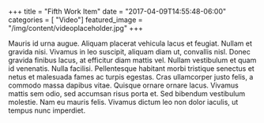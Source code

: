 +++
title = "Fifth Work Item"
date = "2017-04-09T14:55:48-06:00"
categories = [ "Video"]
featured_image = "/img/content/videoplaceholder.jpg"
+++

Mauris id urna augue. Aliquam placerat vehicula lacus et feugiat. Nullam et gravida nisi. Vivamus in leo suscipit, aliquam diam ut, convallis nisl. Donec gravida finibus lacus, at efficitur diam mattis vel. Nullam vestibulum et quam id venenatis. Nulla facilisi. Pellentesque habitant morbi tristique senectus et netus et malesuada fames ac turpis egestas. Cras ullamcorper justo felis, a commodo massa dapibus vitae. Quisque ornare ornare lacus. Vivamus mattis sem odio, sed accumsan risus porta et. Sed bibendum vestibulum molestie. Nam eu mauris felis. Vivamus dictum leo non dolor iaculis, ut tempus nunc imperdiet.